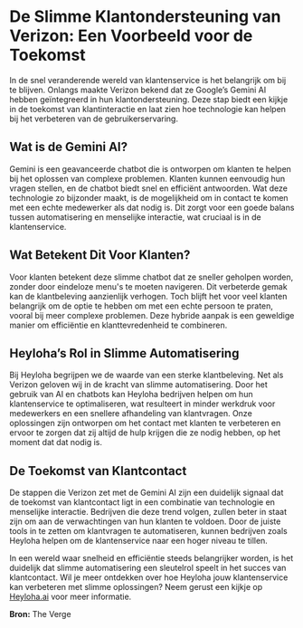 # De Slimme Klantondersteuning van Verizon: Een Voorbeeld voor de Toekomst

In de snel veranderende wereld van klantenservice is het belangrijk om bij te blijven. Onlangs maakte Verizon bekend dat ze Google’s Gemini AI hebben geïntegreerd in hun klantondersteuning. Deze stap biedt een kijkje in de toekomst van klantinteractie en laat zien hoe technologie kan helpen bij het verbeteren van de gebruikerservaring.

## Wat is de Gemini AI?

Gemini is een geavanceerde chatbot die is ontworpen om klanten te helpen bij het oplossen van complexe problemen. Klanten kunnen eenvoudig hun vragen stellen, en de chatbot biedt snel en efficiënt antwoorden. Wat deze technologie zo bijzonder maakt, is de mogelijkheid om in contact te komen met een echte medewerker als dat nodig is. Dit zorgt voor een goede balans tussen automatisering en menselijke interactie, wat cruciaal is in de klantenservice.

## Wat Betekent Dit Voor Klanten?

Voor klanten betekent deze slimme chatbot dat ze sneller geholpen worden, zonder door eindeloze menu's te moeten navigeren. Dit verbeterde gemak kan de klantbeleving aanzienlijk verhogen. Toch blijft het voor veel klanten belangrijk om de optie te hebben om met een echte persoon te praten, vooral bij meer complexe problemen. Deze hybride aanpak is een geweldige manier om efficiëntie en klanttevredenheid te combineren.

## Heyloha’s Rol in Slimme Automatisering

Bij Heyloha begrijpen we de waarde van een sterke klantbeleving. Net als Verizon geloven wij in de kracht van slimme automatisering. Door het gebruik van AI en chatbots kan Heyloha bedrijven helpen om hun klantenservice te optimaliseren, wat resulteert in minder werkdruk voor medewerkers en een snellere afhandeling van klantvragen. Onze oplossingen zijn ontworpen om het contact met klanten te verbeteren en ervoor te zorgen dat zij altijd de hulp krijgen die ze nodig hebben, op het moment dat dat nodig is.

## De Toekomst van Klantcontact

De stappen die Verizon zet met de Gemini AI zijn een duidelijk signaal dat de toekomst van klantcontact ligt in een combinatie van technologie en menselijke interactie. Bedrijven die deze trend volgen, zullen beter in staat zijn om aan de verwachtingen van hun klanten te voldoen. Door de juiste tools in te zetten om klantvragen te automatiseren, kunnen bedrijven zoals Heyloha helpen om de klantenservice naar een hoger niveau te tillen.

In een wereld waar snelheid en efficiëntie steeds belangrijker worden, is het duidelijk dat slimme automatisering een sleutelrol speelt in het succes van klantcontact. Wil je meer ontdekken over hoe Heyloha jouw klantenservice kan verbeteren met slimme oplossingen? Neem gerust een kijkje op [Heyloha.ai](https://heyloha.ai) voor meer informatie.

**Bron:** The Verge